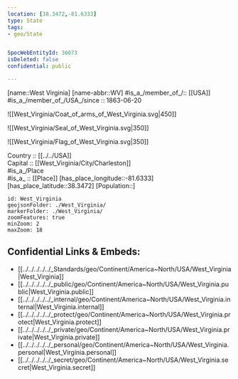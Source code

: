 ```yaml
---
location: [38.3472,-81.6333] 
type: State
tags:
- geo/State


SpocWebEntityId: 36073
isDeleted: false
confidential: public

---
```

[name::West Virginia] 
[name-abbr::WV] 
#is_a_/member_of_/:: [[USA]]
#is_a_/member_of_/USA_/since :: 1863-06-20 


![[West_Virginia/Coat_of_arms_of_West_Virginia.svg|450]] 

![[West_Virginia/Seal_of_West_Virginia.svg|350]] 

![[West_Virginia/Flag_of_West_Virginia.svg|350]] 


Country :: [[../../USA]]  
Capital :: [[West_Virginia/City/Charleston]]  
#is_a_/Place  
#is_a_ :: [[Place]] 
[has_place_longitude::-81.6333] 
[has_place_latitude::38.3472] 
[Population::] 



```leaflet
id: West_Virginia
geojsonFolder: ./West_Virginia/
markerFolder: ./West_Virginia/
zoomFeatures: true 
minZoom: 2 
maxZoom: 18
```


## Confidential Links & Embeds: 
- [[../../../../../_Standards/geo/Continent/America~North/USA/West_Virginia|West_Virginia]] 
- [[../../../../../_public/geo/Continent/America~North/USA/West_Virginia.public|West_Virginia.public]] 
- [[../../../../../_internal/geo/Continent/America~North/USA/West_Virginia.internal|West_Virginia.internal]] 
- [[../../../../../_protect/geo/Continent/America~North/USA/West_Virginia.protect|West_Virginia.protect]] 
- [[../../../../../_private/geo/Continent/America~North/USA/West_Virginia.private|West_Virginia.private]] 
- [[../../../../../_personal/geo/Continent/America~North/USA/West_Virginia.personal|West_Virginia.personal]] 
- [[../../../../../_secret/geo/Continent/America~North/USA/West_Virginia.secret|West_Virginia.secret]] 
